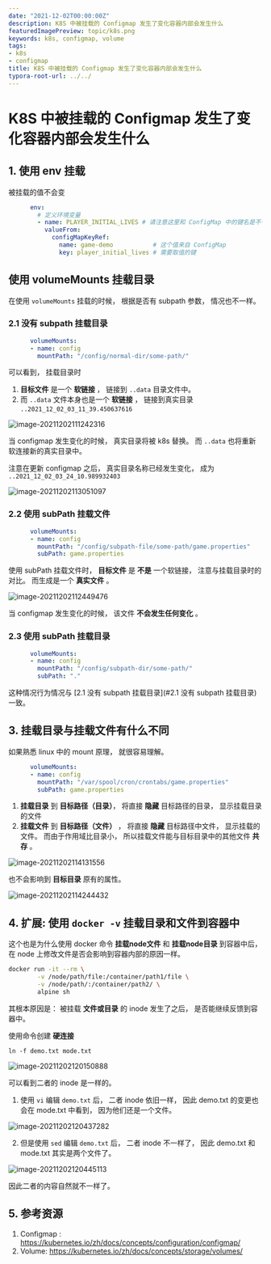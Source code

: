 ```yaml
---
date: "2021-12-02T00:00:00Z"
description: K8S 中被挂载的 Configmap 发生了变化容器内部会发生什么
featuredImagePreview: topic/k8s.png
keywords: k8s, configmap, volume
tags:
- k8s
- configmap
title: K8S 中被挂载的 Configmap 发生了变化容器内部会发生什么
typora-root-url: ../../
---
```


# K8S 中被挂载的 Configmap 发生了变化容器内部会发生什么



## 1. 使用 env 挂载

被挂载的值不会变

```yaml
      env:
        # 定义环境变量
        - name: PLAYER_INITIAL_LIVES # 请注意这里和 ConfigMap 中的键名是不一样的
          valueFrom:
            configMapKeyRef:
              name: game-demo           # 这个值来自 ConfigMap
              key: player_initial_lives # 需要取值的键
```



## 使用 volumeMounts 挂载目录

在使用 `volumeMounts` 挂载的时候， 根据是否有 subpath 参数， 情况也不一样。



### 2.1 没有 subpath 挂载目录

```yaml
      volumeMounts:
      - name: config
        mountPath: "/config/normal-dir/some-path/"
```

可以看到， 挂载目录时

1. **目标文件** 是一个 **软链接** ， 链接到  `..data` 目录文件中。
2. 而 `..data` 文件本身也是一个 **软链接**  ， 链接到真实目录 `..2021_12_02_03_11_39.450637616`

![image-20211202111242316](/assets/img/post/2021/2021-12-02-configmap-mounting-scenario-when-updated/image-20211202111242316.png)

当 configmap 发生变化的时候， 真实目录将被 k8s 替换。 而 `..data` 也将重新软连接新的真实目录中。

注意在更新 configmap 之后， 真实目录名称已经发生变化， 成为 `..2021_12_02_03_24_10.989932403`

![image-20211202113051097](/assets/img/post/2021/2021-12-02-configmap-mounting-scenario-when-updated/image-20211202113051097.png)

### 2.2 使用 subPath 挂载文件

```yml
      volumeMounts:
      - name: config
        mountPath: "/config/subpath-file/some-path/game.properties"
        subPath: game.properties
```

使用 subPath 挂载文件时， **目标文件** 是 **不是** 一个软链接， 注意与挂载目录时的对比。 而生成是一个 **真实文件** 。  

![image-20211202112449476](/assets/img/post/2021/2021-12-02-configmap-mounting-scenario-when-updated/image-20211202112449476.png)

当 configmap 发生变化的时候， 该文件 **不会发生任何变化** 。



### 2.3 使用 subPath 挂载目录

```yaml
      volumeMounts:
      - name: config
        mountPath: "/config/subpath-dir/some-path/"
        subPath: "."
```

这种情况行为情况与 [2.1 没有 subpath 挂载目录](#2.1 没有 subpath 挂载目录)  一致。



## 3. 挂载目录与挂载文件有什么不同

如果熟悉 linux 中的 mount 原理， 就很容易理解。

```yaml
      volumeMounts:
      - name: config
        mountPath: "/var/spool/cron/crontabs/game.properties"
        subPath: game.properties
```

1. **挂载目录** 到 **目标路径（目录）**，  将直接 **隐藏** 目标路径的目录， 显示挂载目录的文件
2. **挂载文件** 到 **目标路径（文件）** ， 将直接 **隐藏** 目标路径中文件， 显示挂载的文件。 而由于作用域比目录小， 所以挂载文件能与目标目录中的其他文件 **共存** 。

![image-20211202114131556](/assets/img/post/2021/2021-12-02-configmap-mounting-scenario-when-updated/image-20211202114131556.png)

也不会影响到 **目标目录** 原有的属性。

![image-20211202114244432](/assets/img/post/2021/2021-12-02-configmap-mounting-scenario-when-updated/image-20211202114244432.png)





## 4. 扩展: 使用 `docker -v` 挂载目录和文件到容器中 



这个也是为什么使用 docker 命令 **挂载node文件** 和 **挂载node目录** 到容器中后， 在 node 上修改文件是否会影响到容器内部的原因一样。

```bash
docker run -it --rm \
		-v /node/path/file:/container/path1/file \
		-v /node/path/:/container/path2/ \
		alpine sh
```



其根本原因是： 被挂载 **文件或目录** 的 inode 发生了之后， 是否能继续反馈到容器中。

使用命令创建 **硬连接** 

```
ln -f demo.txt mode.txt
```

![image-20211202120150888](/assets/img/post/2021/2021-12-02-configmap-mounting-scenario-when-updated/image-20211202120150888.png)

可以看到二者的 inode 是一样的。

1. 使用 `vi` 编辑 `demo.txt` 后， 二者 inode 依旧一样， 因此 demo.txt 的变更也会在 mode.txt 中看到， 因为他们还是一个文件。

![image-20211202120437282](/assets/img/post/2021/2021-12-02-configmap-mounting-scenario-when-updated/image-20211202120437282.png)



2. 但是使用 `sed` 编辑 `demo.txt` 后， 二者 inode 不一样了， 因此 demo.txt 和 mode.txt 其实是两个文件了。 

![image-20211202120445113](/assets/img/post/2021/2021-12-02-configmap-mounting-scenario-when-updated/image-20211202120445113.png)

因此二者的内容自然就不一样了。



## 5. 参考资源

1. Configmap : https://kubernetes.io/zh/docs/concepts/configuration/configmap/
2. Volume: https://kubernetes.io/zh/docs/concepts/storage/volumes/

